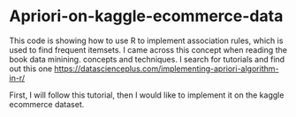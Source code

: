# Apriori-on-kaggle-ecommerce-data
This code is showing how to use R to implement association rules, which is used to find frequent itemsets. I came across this concept when reading the book data minining. concepts and techniques. I search for tutorials and find out this one https://datascienceplus.com/implementing-apriori-algorithm-in-r/

First, I will follow this tutorial, then I would like to implement it on the kaggle ecommerce dataset.
